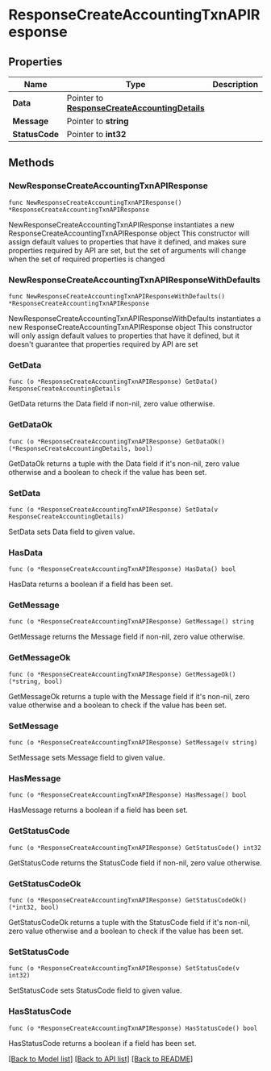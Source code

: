 # ResponseCreateAccountingTxnAPIResponse

## Properties

Name | Type | Description | Notes
------------ | ------------- | ------------- | -------------
**Data** | Pointer to [**ResponseCreateAccountingDetails**](ResponseCreateAccountingDetails.md) |  | [optional] 
**Message** | Pointer to **string** |  | [optional] 
**StatusCode** | Pointer to **int32** |  | [optional] 

## Methods

### NewResponseCreateAccountingTxnAPIResponse

`func NewResponseCreateAccountingTxnAPIResponse() *ResponseCreateAccountingTxnAPIResponse`

NewResponseCreateAccountingTxnAPIResponse instantiates a new ResponseCreateAccountingTxnAPIResponse object
This constructor will assign default values to properties that have it defined,
and makes sure properties required by API are set, but the set of arguments
will change when the set of required properties is changed

### NewResponseCreateAccountingTxnAPIResponseWithDefaults

`func NewResponseCreateAccountingTxnAPIResponseWithDefaults() *ResponseCreateAccountingTxnAPIResponse`

NewResponseCreateAccountingTxnAPIResponseWithDefaults instantiates a new ResponseCreateAccountingTxnAPIResponse object
This constructor will only assign default values to properties that have it defined,
but it doesn't guarantee that properties required by API are set

### GetData

`func (o *ResponseCreateAccountingTxnAPIResponse) GetData() ResponseCreateAccountingDetails`

GetData returns the Data field if non-nil, zero value otherwise.

### GetDataOk

`func (o *ResponseCreateAccountingTxnAPIResponse) GetDataOk() (*ResponseCreateAccountingDetails, bool)`

GetDataOk returns a tuple with the Data field if it's non-nil, zero value otherwise
and a boolean to check if the value has been set.

### SetData

`func (o *ResponseCreateAccountingTxnAPIResponse) SetData(v ResponseCreateAccountingDetails)`

SetData sets Data field to given value.

### HasData

`func (o *ResponseCreateAccountingTxnAPIResponse) HasData() bool`

HasData returns a boolean if a field has been set.

### GetMessage

`func (o *ResponseCreateAccountingTxnAPIResponse) GetMessage() string`

GetMessage returns the Message field if non-nil, zero value otherwise.

### GetMessageOk

`func (o *ResponseCreateAccountingTxnAPIResponse) GetMessageOk() (*string, bool)`

GetMessageOk returns a tuple with the Message field if it's non-nil, zero value otherwise
and a boolean to check if the value has been set.

### SetMessage

`func (o *ResponseCreateAccountingTxnAPIResponse) SetMessage(v string)`

SetMessage sets Message field to given value.

### HasMessage

`func (o *ResponseCreateAccountingTxnAPIResponse) HasMessage() bool`

HasMessage returns a boolean if a field has been set.

### GetStatusCode

`func (o *ResponseCreateAccountingTxnAPIResponse) GetStatusCode() int32`

GetStatusCode returns the StatusCode field if non-nil, zero value otherwise.

### GetStatusCodeOk

`func (o *ResponseCreateAccountingTxnAPIResponse) GetStatusCodeOk() (*int32, bool)`

GetStatusCodeOk returns a tuple with the StatusCode field if it's non-nil, zero value otherwise
and a boolean to check if the value has been set.

### SetStatusCode

`func (o *ResponseCreateAccountingTxnAPIResponse) SetStatusCode(v int32)`

SetStatusCode sets StatusCode field to given value.

### HasStatusCode

`func (o *ResponseCreateAccountingTxnAPIResponse) HasStatusCode() bool`

HasStatusCode returns a boolean if a field has been set.


[[Back to Model list]](../README.md#documentation-for-models) [[Back to API list]](../README.md#documentation-for-api-endpoints) [[Back to README]](../README.md)


